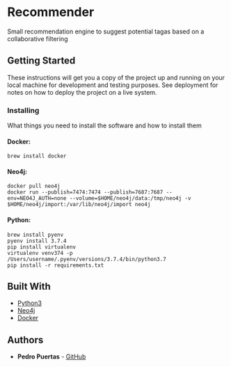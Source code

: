 # Recommender

Small recommendation engine to suggest potential tagas based on a collaborative filtering

## Getting Started

These instructions will get you a copy of the project up and running on your local machine for development and testing purposes. See deployment for notes on how to deploy the project on a live system.

### Installing

What things you need to install the software and how to install them


#### Docker:
```
brew install docker
```

#### Neo4j:
```
docker pull neo4j
docker run --publish=7474:7474 --publish=7687:7687 --env=NEO4J_AUTH=none --volume=$HOME/neo4j/data:/tmp/neo4j -v $HOME/neo4j/import:/var/lib/neo4j/import neo4j
```

#### Python:

```
brew install pyenv
pyenv install 3.7.4
pip install virtualenv
virtualenv venv374 -p /Users/username/.pyenv/versions/3.7.4/bin/python3.7
pip install -r requirements.txt
```

## Built With

* [Python3](https://www.python.org/)
* [Neo4j](https://neo4j.com/)
* [Docker](https://www.docker.com/)

## Authors

* **Pedro Puertas** - [GitHub](https://github.com/ppuerta)




